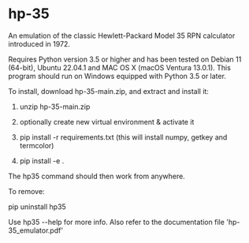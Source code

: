 # hp-35

An emulation of the classic Hewlett-Packard Model 35 RPN calculator introduced in 1972.

Requires Python version 3.5 or higher and has been tested on Debian 11 (64-bit), Ubuntu 22.04.1 and MAC OS X (macOS Ventura 13.0.1). This program should run on Windows equipped with Python 3.5 or later.

To install, download hp-35-main.zip, and extract and install it:

1) unzip hp-35-main.zip

2) optionally create new virtual environment & activate it

3) pip install -r requirements.txt
   (this will install numpy, getkey and termcolor)

4) pip install -e .

The hp35 command should then work from anywhere.

To remove:

pip uninstall hp35

Use hp35 --help for more info.  Also refer to the documentation file 'hp-35_emulator.pdf'

